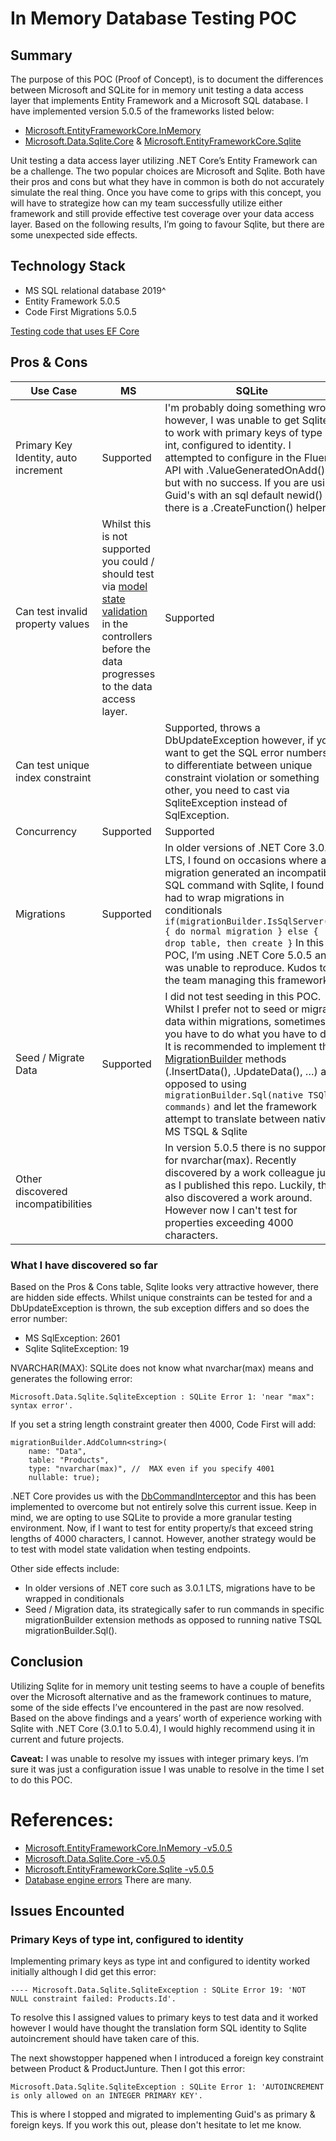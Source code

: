 # In Memory Database Testing POC

## Summary
The purpose of this POC (Proof of Concept), is to document the differences between Microsoft and SQLite for in memory unit testing a data access layer that implements Entity Framework and a Microsoft SQL database. I have implemented version 5.0.5 of the frameworks listed below:
- [Microsoft.EntityFrameworkCore.InMemory](https://docs.microsoft.com/en-us/ef/core/providers/in-memory/?tabs=dotnet-core-cli)
- [Microsoft.Data.Sqlite.Core](https://docs.microsoft.com/en-us/dotnet/standard/data/sqlite/?tabs=netcore-cli) & [Microsoft.EntityFrameworkCore.Sqlite](https://docs.microsoft.com/en-us/ef/core/providers/sqlite/?tabs=dotnet-core-cli)

Unit testing a data access layer utilizing .NET Core’s Entity Framework can be a challenge. The two popular choices are Microsoft and Sqlite. Both have their pros and cons but what they have in common is both do not accurately simulate the real thing. Once you have come to grips with this concept, you will have to strategize how can my team successfully utilize either framework and still provide effective test coverage over your data access layer. Based on the following results, I’m going to favour Sqlite, but there are some unexpected side effects.
## Technology Stack
- MS SQL relational database 2019^
- Entity Framework 5.0.5
- Code First Migrations 5.0.5 

[Testing code that uses EF Core](https://docs.microsoft.com/en-us/ef/core/testing/)

## Pros & Cons
| Use Case | MS | SQLite
| --- | --- | ---
| Primary Key Identity, auto increment |  Supported | I'm probably doing something wrong however, I was unable to get Sqlite to work with primary keys of type int, configured to identity. I attempted to configure in the Fluent API with .ValueGeneratedOnAdd() but with no success.  If you are using Guid's with an sql default newid() there is a .CreateFunction() helper.
| Can test invalid property values | Whilst this is not supported you could / should test via [model state validation](https://docs.microsoft.com/en-us/aspnet/core/mvc/models/validation?view=aspnetcore-5.0) in the controllers before the data progresses to the data access layer. | Supported
| Can test unique index constraint | | Supported, throws a DbUpdateException however, if you want to get the SQL error numbers to differentiate between unique constraint violation or something other, you need to cast via SqliteException instead of SqlException.
| Concurrency | Supported | Supported
| Migrations | Supported | In older versions of .NET Core 3.0.1 LTS, I found on occasions where a migration generated an incompatible SQL command with Sqlite,  I found I had to wrap migrations in conditionals ```if(migrationBuilder.IsSqlServer()) { do normal migration } else { drop table, then create }``` In this POC, I’m using .NET Core 5.0.5 and was unable to reproduce. Kudos to the team managing this framework.
| Seed / Migrate Data | Supported | I did not test seeding in this POC. Whilst I prefer not to seed or migrate data within migrations, sometimes you have to do what you have to do. It is recommended to implement the [MigrationBuilder](https://docs.microsoft.com/en-us/dotnet/api/microsoft.entityframeworkcore.migrations.migrationbuilder?view=efcore-5.0) methods (.InsertData(), .UpdateData(), …) as opposed to using ```migrationBuilder.Sql(native TSQl commands)``` and let the framework attempt to translate between native MS TSQL & Sqlite
| Other discovered incompatibilities | | In version 5.0.5 there is no support for nvarchar(max). Recently discovered by a work colleague just as I published this repo. Luckily, they also discovered a work around. However now I can't test for properties exceeding 4000 characters. 

### What I have discovered so far
Based on the Pros & Cons table, Sqlite looks very attractive however, there are hidden side effects. Whilst unique constraints can be tested for and a DbUpdateException is thrown, the sub exception differs and so does the error number: 
- MS SqlException: 2601 
- Sqlite SqliteException:  19

NVARCHAR(MAX):
SQLite does not know what nvarchar(max) means and generates the following error: 
```
Microsoft.Data.Sqlite.SqliteException : SQLite Error 1: 'near "max": syntax error'.
```
If you set a string length constraint greater then 4000, Code First will add:
```
migrationBuilder.AddColumn<string>(
    name: "Data",
    table: "Products",
    type: "nvarchar(max)", //  MAX even if you specify 4001
    nullable: true);
```
.NET Core provides us with the [DbCommandInterceptor](https://docs.microsoft.com/en-us/dotnet/api/system.data.entity.infrastructure.interception.dbcommandinterceptor?view=entity-framework-6.2.0&viewFallbackFrom=entity-framework-5.0.5) and this has been implemented to overcome but not entirely solve this current issue. Keep in mind, we are opting to use SQLite to provide a more granular testing environment. Now, if I want to test for entity property/s that exceed string lengths of 4000 characters, I cannot. However, another strategy would be to test with model state validation when testing endpoints.

Other side effects include:
- In older versions of .NET core such as 3.0.1 LTS, migrations have to be wrapped in conditionals
- Seed / Migration data, its strategically safer to run commands in specific migrationBuilder extension methods as opposed to running native TSQL migrationBuilder.Sql().

## Conclusion
Utilizing Sqlite for in memory unit testing seems to have a couple of benefits over the Microsoft alternative and as the framework continues to mature, some of the side effects I’ve encountered in the past are now resolved. Based on the above findings and a years’ worth of experience working with Sqlite with .NET Core (3.0.1 to 5.0.4), I would highly recommend using it in current and future projects.

**Caveat:** I was unable to resolve my issues with integer primary keys. I’m sure it was just a configuration issue I was unable to resolve in the time I set to do this POC.

# References:
- [Microsoft.EntityFrameworkCore.InMemory -v5.0.5](https://www.nuget.org/packages/Microsoft.EntityFrameworkCore.InMemory/5.0.5)
- [Microsoft.Data.Sqlite.Core -v5.0.5](https://www.nuget.org/packages/Microsoft.Data.Sqlite.Core/5.0.5)
- [Microsoft.EntityFrameworkCore.Sqlite -v5.0.5](https://www.nuget.org/packages/Microsoft.EntityFrameworkCore.Sqlite/5.0.5)
- [Database engine errors](https://docs.microsoft.com/en-us/sql/relational-databases/errors-events/database-engine-events-and-errors?view=sql-server-ver15) There are many.

## Issues Encounted

### Primary Keys of type int, configured to identity

Implementing primary keys as type int and configured to identity worked initially although I did get this error:
```
---- Microsoft.Data.Sqlite.SqliteException : SQLite Error 19: 'NOT NULL constraint failed: Products.Id'.
``` 
To resolve this I assigned values to primary keys to test data and it worked however I would have thought the translation form SQL identity to Sqlite autoincrement should have taken care of this.

The next showstopper happened when I introduced a foreign key constraint between Product & ProductJunture. Then I got this error:
```
Microsoft.Data.Sqlite.SqliteException : SQLite Error 1: 'AUTOINCREMENT is only allowed on an INTEGER PRIMARY KEY'.
```
This is where I stopped and migrated to implementing Guid's as primary & foreign keys.  If you work this out, please don't hesitate to let me know.